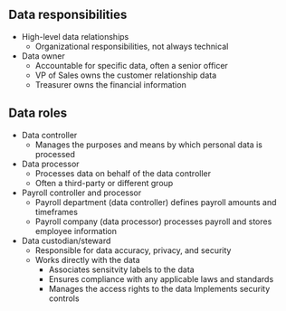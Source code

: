 ## Data responsibilities
- High-level data relationships
	- Organizational responsibilities, not always technical
- Data owner
	- Accountable for specific data, often a senior officer
	- VP of Sales owns the customer relationship data
	- Treasurer owns the financial information
## Data roles
- Data controller
	- Manages the purposes and means by which personal data is processed
- Data processor
	- Processes data on behalf of the data controller
	- Often a third-party or different group
- Payroll controller and processor
	- Payroll department (data controller) defines payroll amounts and timeframes
	- Payroll company (data processor) processes payroll and stores employee information
- Data custodian/steward
	- Responsible for data accuracy, privacy, and security
	- Works directly with the data
		- Associates sensitvity labels to the data
		- Ensures compliance with any applicable laws and standards
		- Manages the access rights to the data Implements security controls
